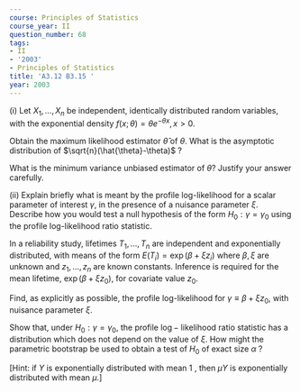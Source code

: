 ```yaml
---
course: Principles of Statistics
course_year: II
question_number: 68
tags:
- II
- '2003'
- Principles of Statistics
title: 'A3.12 B3.15 '
year: 2003
---
```



(i) Let $X_{1}, \ldots, X_{n}$ be independent, identically distributed random variables, with the exponential density $f(x ; \theta)=\theta e^{-\theta x}, x>0$.

Obtain the maximum likelihood estimator $\hat{\theta}$ of $\theta$. What is the asymptotic distribution of $\sqrt{n}(\hat{\theta}-\theta)$ ?

What is the minimum variance unbiased estimator of $\theta ?$ Justify your answer carefully.

(ii) Explain briefly what is meant by the profile log-likelihood for a scalar parameter of interest $\gamma$, in the presence of a nuisance parameter $\xi$. Describe how you would test a null hypothesis of the form $H_{0}: \gamma=\gamma_{0}$ using the profile log-likelihood ratio statistic.

In a reliability study, lifetimes $T_{1}, \ldots, T_{n}$ are independent and exponentially distributed, with means of the form $E\left(T_{i}\right)=\exp \left(\beta+\xi z_{i}\right)$ where $\beta, \xi$ are unknown and $z_{1}, \ldots, z_{n}$ are known constants. Inference is required for the mean lifetime, $\exp \left(\beta+\xi z_{0}\right)$, for covariate value $z_{0}$.

Find, as explicitly as possible, the profile log-likelihood for $\gamma \equiv \beta+\xi z_{0}$, with nuisance parameter $\xi$.

Show that, under $H_{0}: \gamma=\gamma_{0}$, the profile $\log -$ likelihood ratio statistic has a distribution which does not depend on the value of $\xi$. How might the parametric bootstrap be used to obtain a test of $H_{0}$ of exact size $\alpha$ ?

[Hint: if $Y$ is exponentially distributed with mean 1 , then $\mu Y$ is exponentially distributed with mean $\mu$.]